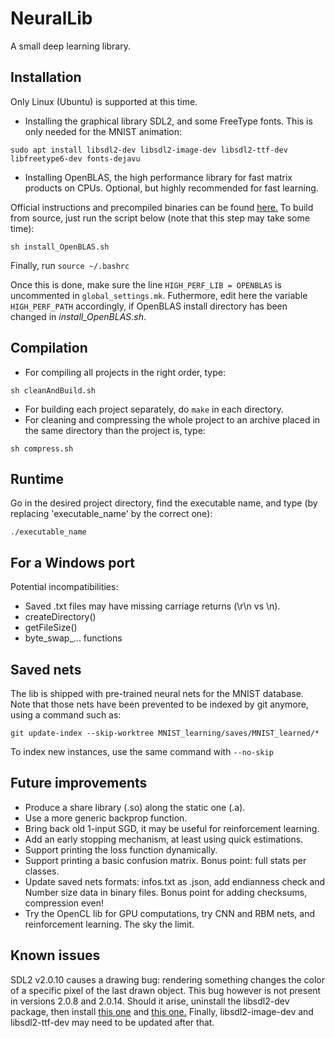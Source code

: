 # NeuralLib

A small deep learning library.


## Installation

Only Linux (Ubuntu) is supported at this time.

* Installing the graphical library SDL2, and some FreeType fonts. This is only needed for the MNIST animation:

```
sudo apt install libsdl2-dev libsdl2-image-dev libsdl2-ttf-dev libfreetype6-dev fonts-dejavu
```

* Installing OpenBLAS, the high performance library for fast matrix products on CPUs. Optional, but highly recommended for fast learning.

Official instructions and precompiled binaries can be found [here.](https://www.openblas.net/) To build from source, just run the script below (note that this step may take some time):

```
sh install_OpenBLAS.sh
```

Finally, run ``` source ~/.bashrc ```

Once this is done, make sure the line ``` HIGH_PERF_LIB = OPENBLAS ``` is uncommented in ``` global_settings.mk ```. Futhermore, edit here the variable ``` HIGH_PERF_PATH ``` accordingly, if OpenBLAS install directory has been changed in *install_OpenBLAS.sh*.


## Compilation

- For compiling all projects in the right order, type:

```
sh cleanAndBuild.sh
```

- For building each project separately, do ``` make ``` in each directory.
- For cleaning and compressing the whole project to an archive placed in the same directory than the project is, type:

```
sh compress.sh
```


## Runtime

Go in the desired project directory, find the executable name, and type
(by replacing 'executable_name' by the correct one):

``` ./executable_name ```


## For a Windows port

Potential incompatibilities:

- Saved .txt files may have missing carriage returns (\r\n vs \n).
- createDirectory()
- getFileSize()
- byte_swap_... functions


## Saved nets

The lib is shipped with pre-trained neural nets for the MNIST database. Note that those nets have been prevented to be indexed by git anymore, using a command such as:

```
git update-index --skip-worktree MNIST_learning/saves/MNIST_learned/*
```

To index new instances, use the same command with ``` --no-skip ```


## Future improvements

- Produce a share library (.so) along the static one (.a).
- Use a more generic backprop function.
- Bring back old 1-input SGD, it may be useful for reinforcement learning.
- Add an early stopping mechanism, at least using quick estimations.
- Support printing the loss function dynamically.
- Support printing a basic confusion matrix. Bonus point: full stats per classes.
- Update saved nets formats: infos.txt as .json, add endianness check and Number size data in binary files. Bonus point for adding checksums, compression even!
- Try the OpenCL lib for GPU computations, try CNN and RBM nets, and reinforcement learning. The sky the limit.


## Known issues

SDL2 v2.0.10 causes a drawing bug: rendering something changes the color of a specific pixel of the last drawn object. This bug however is not present in versions 2.0.8 and 2.0.14. Should it arise, uninstall the libsdl2-dev package, then install [this one](https://packages.debian.org/sid/libsdl2-2.0-0) and [this one.](https://packages.debian.org/source/sid/libsdl2) Finally, libsdl2-image-dev and libsdl2-ttf-dev may need to be updated after that.
